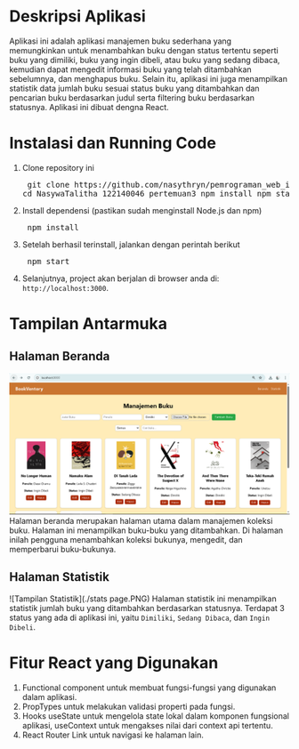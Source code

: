 # Deskripsi Aplikasi
Aplikasi ini adalah aplikasi manajemen buku sederhana yang memungkinkan untuk menambahkan buku dengan status tertentu seperti buku yang dimiliki, buku yang ingin dibeli, atau buku yang sedang dibaca, kemudian dapat mengedit informasi buku yang telah ditambahkan sebelumnya, dan menghapus buku. Selain itu, aplikasi ini juga menampilkan statistik data jumlah buku sesuai status buku yang ditambahkan dan pencarian buku berdasarkan judul serta filtering buku berdasarkan statusnya. Aplikasi ini dibuat dengna React.

# Instalasi dan Running Code
1. Clone repository ini
   <pre> git clone https://github.com/nasythryn/pemrograman_web_itera_122140046.git
   cd NasywaTalitha_122140046_pertemuan3 npm install npm start </pre>
2. Install dependensi (pastikan sudah menginstall Node.js dan npm)
   <pre> npm install </pre>
3. Setelah berhasil terinstall, jalankan dengan perintah berikut
   <pre> npm start </pre>
4. Selanjutnya, project akan berjalan di browser anda di: `http://localhost:3000`.

# Tampilan Antarmuka

## Halaman Beranda
![Tampilan Homepage](./homepage.PNG)
Halaman beranda merupakan halaman utama dalam manajemen koleksi buku. Halaman ini menampilkan buku-buku yang ditambahkan. Di halaman inilah pengguna menambahkan koleksi bukunya, mengedit, dan memperbarui buku-bukunya.

## Halaman Statistik
![Tampilan Statistik](./stats page.PNG)
Halaman statistik ini menampilkan statistik jumlah buku yang ditambahkan berdasarkan statusnya. Terdapat 3 status yang ada di aplikasi ini, yaitu `Dimiliki`, `Sedang Dibaca`, dan `Ingin Dibeli`.

# Fitur React yang Digunakan
1. Functional component untuk membuat fungsi-fungsi yang digunakan dalam aplikasi.
2. PropTypes untuk melakukan validasi properti pada fungsi.
3. Hooks useState untuk mengelola state lokal dalam komponen fungsional aplikasi, useContext untuk mengakses nilai dari context api tertentu.
4. React Router Link untuk navigasi ke halaman lain.
